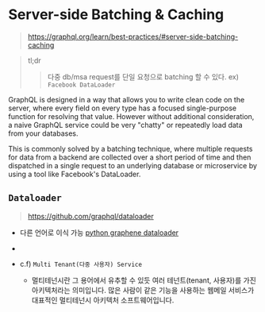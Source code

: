 # Server-side Batching & Caching

> https://graphql.org/learn/best-practices/#server-side-batching-caching

> tl;dr
>
> > 다중 db/msa request를 단일 요청으로 batching 할 수 있다. ex) `Facebook DataLoader`

GraphQL is designed in a way that allows you to write clean code on the server, where every field on every type has a focused single-purpose function for resolving that value. However without additional consideration, a naive GraphQL service could be very "chatty" or repeatedly load data from your databases.

This is commonly solved by a batching technique, where multiple requests for data from a backend are collected over a short period of time and then dispatched in a single request to an underlying database or microservice by using a tool like Facebook's DataLoader.

## `Dataloader`

> https://github.com/graphql/dataloader

- 다른 언어로 이식 가능 [python graphene dataloader](https://docs.graphene-python.org/en/latest/execution/dataloader/)
-

- c.f) `Multi Tenant(다중 사용자) Service`
  - 멀티테넌시란 그 용어에서 유추할 수 있듯 여러 테넌트(tenant, 사용자)를 가진 아키텍처라는 의미입니다. 많은 사람이 같은 기능을 사용하는 웹메일 서비스가 대표적인 멀티테넌시 아키텍처 소프트웨어입니다.
